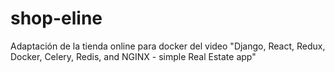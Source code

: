 # shop-eline
Adaptación de la tienda online para docker
del video "Django, React, Redux, Docker, Celery, Redis, and NGINX - simple Real Estate app"
